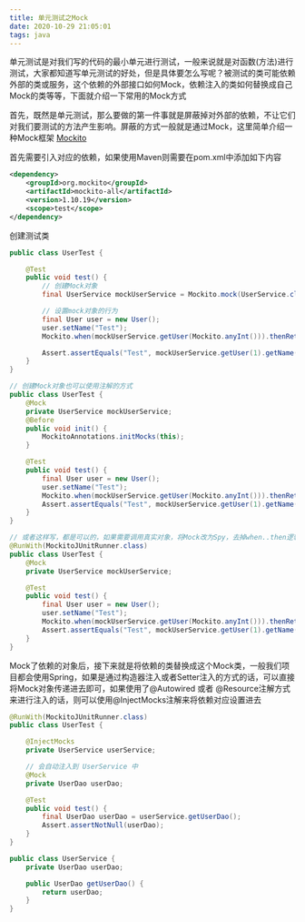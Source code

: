 ```yaml
---
title: 单元测试之Mock
date: 2020-10-29 21:05:01
tags: java
---
```


单元测试是对我们写的代码的最小单元进行测试，一般来说就是对函数(方法)进行测试，大家都知道写单元测试的好处，但是具体要怎么写呢？被测试的类可能依赖外部的类或服务，这个依赖的外部接口如何Mock，依赖注入的类如何替换成自己Mock的类等等，下面就介绍一下常用的Mock方式

<!-- more -->

首先，既然是单元测试，那么要做的第一件事就是屏蔽掉对外部的依赖，不让它们对我们要测试的方法产生影响。屏蔽的方式一般就是通过Mock，这里简单介绍一种Mock框架 [Mockito](https://site.mockito.org/#intro)

首先需要引入对应的依赖，如果使用Maven则需要在pom.xml中添加如下内容

```xml
<dependency>
	<groupId>org.mockito</groupId>
	<artifactId>mockito-all</artifactId>
	<version>1.10.19</version>
	<scope>test</scope>
</dependency>
```

创建测试类

```Java
public class UserTest {

    @Test
    public void test() {
        // 创建Mock对象
        final UserService mockUserService = Mockito.mock(UserService.class);

        // 设置mock对象的行为
        final User user = new User();
        user.setName("Test");
        Mockito.when(mockUserService.getUser(Mockito.anyInt())).thenReturn(user);

        Assert.assertEquals("Test", mockUserService.getUser(1).getName());
    }
}

// 创建Mock对象也可以使用注解的方式
public class UserTest {
    @Mock
    private UserService mockUserService;
    @Before
    public void init() {
        MockitoAnnotations.initMocks(this);
    }

    @Test
    public void test() {
        final User user = new User();
        user.setName("Test");
        Mockito.when(mockUserService.getUser(Mockito.anyInt())).thenReturn(user);
        Assert.assertEquals("Test", mockUserService.getUser(1).getName());
    }
}

// 或者这样写，都是可以的，如果需要调用真实对象，将Mock改为Spy，去掉when..then逻辑即可
@RunWith(MockitoJUnitRunner.class)
public class UserTest {
    @Mock
    private UserService mockUserService;

    @Test
    public void test() {
        final User user = new User();
        user.setName("Test");
        Mockito.when(mockUserService.getUser(Mockito.anyInt())).thenReturn(user);
        Assert.assertEquals("Test", mockUserService.getUser(1).getName());
    }
}
```

Mock了依赖的对象后，接下来就是将依赖的类替换成这个Mock类，一般我们项目都会使用Spring，如果是通过构造器注入或者Setter注入的方式的话，可以直接将Mock对象传递进去即可，如果使用了@Autowired 或者 @Resource注解方式来进行注入的话，则可以使用@InjectMocks注解来将依赖对应设置进去

```Java
@RunWith(MockitoJUnitRunner.class)
public class UserTest {

    @InjectMocks
    private UserService userService;

    // 会自动注入到 UserService 中
    @Mock
    private UserDao userDao;

    @Test
    public void test() {
        final UserDao userDao = userService.getUserDao();
        Assert.assertNotNull(userDao);
    }
}

public class UserService {
    private UserDao userDao;

    public UserDao getUserDao() {
        return userDao;
    }
}
```



